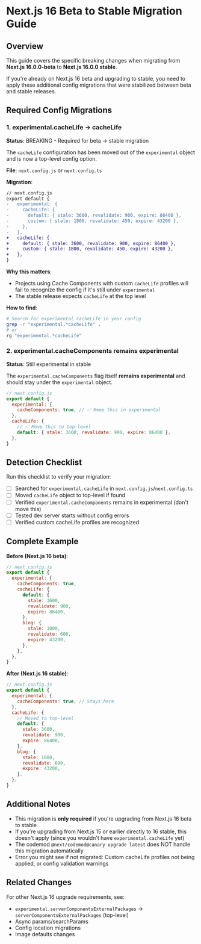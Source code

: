 # Next.js 16 Beta to Stable Migration Guide

## Overview

This guide covers the specific breaking changes when migrating from **Next.js 16.0.0-beta** to **Next.js 16.0.0 stable**.

If you're already on Next.js 16 beta and upgrading to stable, you need to apply these additional config migrations that were stabilized between beta and stable releases.

## Required Config Migrations

### 1. experimental.cacheLife → cacheLife

**Status**: BREAKING - Required for beta → stable migration

The `cacheLife` configuration has been moved out of the `experimental` object and is now a top-level config option.

**File**: `next.config.js` or `next.config.ts`

**Migration**:

```diff
// next.config.js
export default {
-   experimental: {
-     cacheLife: {
-       default: { stale: 3600, revalidate: 900, expire: 86400 },
-       custom: { stale: 1800, revalidate: 450, expire: 43200 },
-     },
-   },
+   cacheLife: {
+     default: { stale: 3600, revalidate: 900, expire: 86400 },
+     custom: { stale: 1800, revalidate: 450, expire: 43200 },
+   },
}
```

**Why this matters**:
- Projects using Cache Components with custom `cacheLife` profiles will fail to recognize the config if it's still under `experimental`
- The stable release expects `cacheLife` at the top level

**How to find**:
```bash
# Search for experimental.cacheLife in your config
grep -r "experimental.*cacheLife" .
# or
rg "experimental.*cacheLife"
```

### 2. experimental.cacheComponents remains experimental

**Status**: Still experimental in stable

The `experimental.cacheComponents` flag itself **remains experimental** and should stay under the `experimental` object.

```js
// next.config.js
export default {
  experimental: {
    cacheComponents: true, // ✅ Keep this in experimental
  },
  cacheLife: {
    // ✅ Move this to top-level
    default: { stale: 3600, revalidate: 900, expire: 86400 },
  },
}
```

## Detection Checklist

Run this checklist to verify your migration:

- [ ] Searched for `experimental.cacheLife` in `next.config.js`/`next.config.ts`
- [ ] Moved `cacheLife` object to top-level if found
- [ ] Verified `experimental.cacheComponents` remains in experimental (don't move this)
- [ ] Tested dev server starts without config errors
- [ ] Verified custom cacheLife profiles are recognized

## Complete Example

**Before (Next.js 16 beta)**:
```js
// next.config.js
export default {
  experimental: {
    cacheComponents: true,
    cacheLife: {
      default: {
        stale: 3600,
        revalidate: 900,
        expire: 86400,
      },
      blog: {
        stale: 1800,
        revalidate: 600,
        expire: 43200,
      },
    },
  },
}
```

**After (Next.js 16 stable)**:
```js
// next.config.js
export default {
  experimental: {
    cacheComponents: true, // Stays here
  },
  cacheLife: {
    // Moved to top-level
    default: {
      stale: 3600,
      revalidate: 900,
      expire: 86400,
    },
    blog: {
      stale: 1800,
      revalidate: 600,
      expire: 43200,
    },
  },
}
```

## Additional Notes

- This migration is **only required** if you're upgrading from Next.js 16 beta to stable
- If you're upgrading from Next.js 15 or earlier directly to 16 stable, this doesn't apply (since you wouldn't have `experimental.cacheLife` yet)
- The codemod `@next/codemod@canary upgrade latest` does NOT handle this migration automatically
- Error you might see if not migrated: Custom cacheLife profiles not being applied, or config validation warnings

## Related Changes

For other Next.js 16 upgrade requirements, see:
- `experimental.serverComponentsExternalPackages` → `serverComponentsExternalPackages` (top-level)
- Async params/searchParams
- Config location migrations
- Image defaults changes
